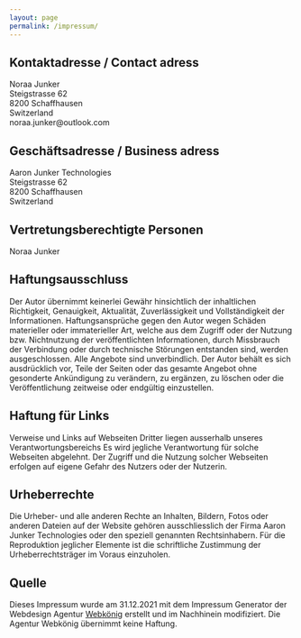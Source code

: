 ```yaml
---
layout: page
permalink: /impressum/
---
```


<h2>Kontaktadresse / Contact adress</h2>
<p>Noraa Junker<br>
Steigstrasse 62<br>
8200 Schaffhausen<br>
Switzerland<br>
noraa.junker@outlook.com</p>

<h2>Geschäftsadresse / Business adress</h2>
<p>Aaron Junker Technologies<br>
Steigstrasse 62<br>
8200 Schaffhausen<br>
Switzerland</p>

<h2>Vertretungsberechtigte Personen</h2>
<p>Noraa Junker</p>

<h2>Haftungsausschluss</h2>
<p>Der Autor übernimmt keinerlei Gewähr hinsichtlich der inhaltlichen Richtigkeit, Genauigkeit, Aktualität, Zuverlässigkeit und Vollständigkeit der Informationen. Haftungsansprüche gegen den Autor wegen Schäden materieller oder immaterieller Art, welche aus dem Zugriff oder der Nutzung bzw. Nichtnutzung der veröffentlichten Informationen, durch Missbrauch der Verbindung oder durch technische Störungen entstanden sind, werden ausgeschlossen. Alle Angebote sind unverbindlich. Der Autor behält es sich ausdrücklich vor, Teile der Seiten oder das gesamte Angebot ohne gesonderte Ankündigung zu verändern, zu ergänzen, zu löschen oder die Veröffentlichung zeitweise oder endgültig einzustellen.</p>

<h2>Haftung für Links</h2>
<p>Verweise und Links auf Webseiten Dritter liegen ausserhalb unseres Verantwortungsbereichs Es wird jegliche Verantwortung für solche Webseiten abgelehnt. Der Zugriff und die Nutzung solcher Webseiten erfolgen auf eigene Gefahr des Nutzers oder der Nutzerin.</p>

<h2>Urheberrechte</h2>
<p>Die Urheber- und alle anderen Rechte an Inhalten, Bildern, Fotos oder anderen Dateien auf der Website gehören ausschliesslich der Firma Aaron Junker Technologies oder den speziell genannten Rechtsinhabern. Für die Reproduktion jeglicher Elemente ist die schriftliche Zustimmung der Urheberrechtsträger im Voraus einzuholen.</p>

<h2>Quelle</h2>
<p>Dieses Impressum wurde am 31.12.2021 mit dem Impressum Generator der Webdesign Agentur <a href='https://webkoenig.ch/' target='_blank'>Webkönig</a> erstellt und im Nachhinein modifiziert. Die Agentur Webkönig übernimmt keine Haftung.</p>
